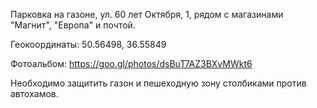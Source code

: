 
Парковка на газоне, ул. 60 лет Октября, 1, рядом с магазинами "Магнит", "Европа" и почтой.

Геокоординаты: 50.56498, 36.55849

Фотоальбом: https://goo.gl/photos/dsBuT7AZ3BXvMWkt6

Необходимо защитить газон и пешеходную зону столбиками против автохамов.
